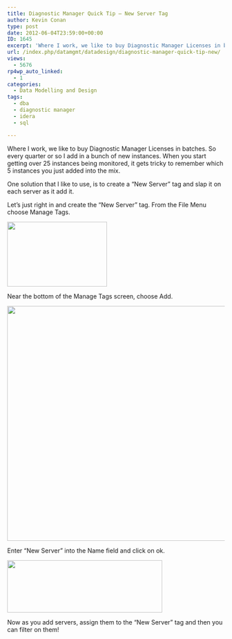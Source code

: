 ```yaml
---
title: Diagnostic Manager Quick Tip – New Server Tag
author: Kevin Conan
type: post
date: 2012-06-04T23:59:00+00:00
ID: 1645
excerpt: 'Where I work, we like to buy Diagnostic Manager Licenses in batches.  So every quarter or so I add in a bunch of new instances.  When you start getting over 25 instances being monitored, it gets tricky to remember which 5 instances you just added into t&hellip;'
url: /index.php/datamgmt/datadesign/diagnostic-manager-quick-tip-new/
views:
  - 5676
rp4wp_auto_linked:
  - 1
categories:
  - Data Modelling and Design
tags:
  - dba
  - diagnostic manager
  - idera
  - sql

---
```

Where I work, we like to buy Diagnostic Manager Licenses in batches. So every quarter or so I add in a bunch of new instances. When you start getting over 25 instances being monitored, it gets tricky to remember which 5 instances you just added into the mix.

One solution that I like to use, is to create a &#8220;New Server&#8221; tag and slap it on each server as it add it.

Let&#8217;s just right in and create the &#8220;New Server&#8221; tag. From the File Menu choose Manage Tags.

<div class="image_block">
  <a href="/wp-content/uploads/users/kconan/tag1.jpg?mtime=1338861169"><img alt="" src="/wp-content/uploads/users/kconan/tag1.jpg?mtime=1338861169" width="231" height="150" /></a>
</div>

Near the bottom of the Manage Tags screen, choose Add.

<div class="image_block">
  <a href="/wp-content/uploads/users/kconan/tag2.jpg?mtime=1338861170"><img alt="" src="/wp-content/uploads/users/kconan/tag2.jpg?mtime=1338861170" width="578" height="544" /></a>
</div>

Enter &#8220;New Server&#8221; into the Name field and click on ok.

<div class="image_block">
  <a href="/wp-content/uploads/users/kconan/tag3.JPG?mtime=1338861170"><img alt="" src="/wp-content/uploads/users/kconan/tag3.JPG?mtime=1338861170" width="359" height="121" /></a>
</div>

Now as you add servers, assign them to the &#8220;New Server&#8221; tag and then you can filter on them!